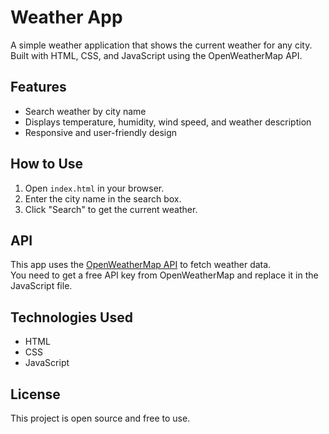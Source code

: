 # Weather App

A simple weather application that shows the current weather for any city.  
Built with HTML, CSS, and JavaScript using the OpenWeatherMap API.

## Features

- Search weather by city name  
- Displays temperature, humidity, wind speed, and weather description  
- Responsive and user-friendly design  

## How to Use

1. Open `index.html` in your browser.  
2. Enter the city name in the search box.  
3. Click "Search" to get the current weather.

## API

This app uses the [OpenWeatherMap API](https://openweathermap.org/api) to fetch weather data.  
You need to get a free API key from OpenWeatherMap and replace it in the JavaScript file.

## Technologies Used

- HTML  
- CSS  
- JavaScript  

## License

This project is open source and free to use.
